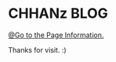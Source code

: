 # CHHANz BLOG

[@Go to the Page Information.](https://chhanz.github.io/about)

Thanks for visit. :)


